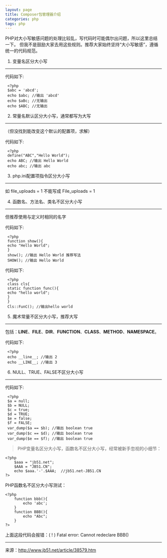 ```yaml
---
layout: page
title: Composer包管理器介绍
categories: php
tags: php
---
```

PHP对大小写敏感问题的处理比较乱，写代码时可能偶尔出问题，所以这里总结一下。
但我不是鼓励大家去用这些规则。推荐大家始终坚持“大小写敏感”，遵循统一的代码规范。

1. 变量名区分大小写
---

代码如下:

	 <?php
	 $abc = 'abcd';
	 echo $abc; //输出 'abcd'
	 echo $aBc; //无输出
	 echo $ABC; //无输出

2. 常量名默认区分大小写，通常都写为大写
---
（但没找到能改变这个默认的配置项，求解）

代码如下:

	 <?php
	 define("ABC","Hello World");
	 echo ABC; //输出 Hello World
	 echo abc; //输出 abc

3. php.ini配置项指令区分大小写
---

如 file_uploads = 1 不能写成 File_uploads = 1

4. 函数名、方法名、类名不区分大小写
---

但推荐使用与定义时相同的名字

代码如下:

	 <?php
	 function show(){
	 echo "Hello World";
	 }
	 show(); //输出 Hello World 推荐写法
	 SHOW(); //输出 Hello World

代码如下:

	 <?php
	 class cls{
	 static function func(){
	 echo "hello world";
	 }
	 }
	 Cls::FunC(); //输出hello world

5. 魔术常量不区分大小写，推荐大写
---

包括：__LINE__、__FILE__、__DIR__、__FUNCTION__、__CLASS__、__METHOD__、__NAMESPACE__。

代码如下:

	 <?php
	 echo __line__; //输出 2
	 echo __LINE__; //输出 3

6. NULL、TRUE、FALSE不区分大小写
---

代码如下:

	 <?php
	 $a = null;
	 $b = NULL;
	 $c = true;
	 $d = TRUE;
	 $e = false;
	 $f = FALSE;
	 var_dump($a == $b); //输出 boolean true
	 var_dump($c == $d); //输出 boolean true
	 var_dump($e == $f); //输出 boolean true 

>PHP变量名区分大小写，函数名不区分大小写，经常被新手忽视的小细节：

	<?php 
	    $aaa = "jb51.net"; 
	    $AAA = "JB51.CN"; 
	    echo $aaa.'-'.$AAA;  //jb51.net-JB51.CN 
	?> 

PHP函数名不区分大小写测试：

	<?php 
	    function bbb(){ 
	        echo 'abc'; 
	    } 
	    function BBB(){ 
	        echo "Abc"; 
	    } 
	?> 
上面这段代码会报错：( ! ) Fatal error: Cannot redeclare BBB()


---
来源：<http://www.jb51.net/article/38579.htm>